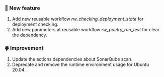 ### 🎉 New feature

1. Add new reusable workflow _rw_checking_deployment_state_ for deployment checking.
2. Add new parameters at reusable workflow _rw_poetry_run_test_ for clear the dependency.

### 🍀 **Improvement**

1. Update the actions dependencies about SonarQube scan.
2. Deprecate and remove the runtime environment usage for Ubuntu 20.04.
